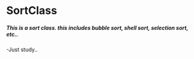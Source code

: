 # SortClass
<H5>This is a sort class. this includes bubble sort, shell sort, selection sort, etc..</H5>
-Just study..
